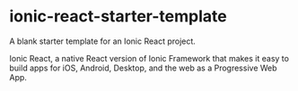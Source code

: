 # ionic-react-starter-template
A blank starter template for an Ionic React project.

Ionic React, a native React version of Ionic Framework that makes it easy to build apps for iOS, Android, Desktop, and the web as a Progressive Web App.
